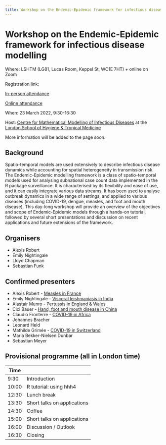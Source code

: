 ```yaml
---
title: Workshop on the Endemic-Epidemic framework for infectious disease modelling
---
```


# Workshop on the Endemic-Epidemic framework for infectious disease modelling

Where: LSHTM (LG81, Lucas Room, Keppel St, WC1E 7HT) + online on Zoom

Registration link:

[In-person attendance](https://www.eventbrite.co.uk/e/workshop-on-the-endemic-epidemic-framework-for-infectious-disease-modelling-tickets-293713102797)

[Online attendance](https://lshtm.zoom.us/meeting/register/tJwsf-qqqDMqH9Q6jJ3TZ9cAI8ro09_3p2Rd)

When: 23 March 2022, 9:30-16:30

Host: [Centre for Mathematical Modelling of Infectious Diseases](https://www.lshtm.ac.uk/research/centres/centre-mathematical-modelling-infectious-diseases) at the [London School of Hygiene & Tropical Medicine](https://www.lshtm.ac.uk)

More information will be added to the page soon.

## Background

Spatio-temporal models are used extensively to describe infectious disease dynamics while accounting for spatial heterogeneity in transmission risk. The Endemic-Epidemic modelling framework is a class of spatio-temporal models used for analysing subnational case count data implemented in the R package surveillance. It is characterised by its flexibility and ease of use, and it can easily integrate various data streams. It has been used to analyse outbreak dynamics in a wide range of settings, and applied to various diseases (including COVID-19, dengue, measles, and foot and mouth disease). This day-long workshop will provide an overview of the objectives and scope of Endemic-Epidemic models through a hands-on tutorial, followed by several short presentations and discussion on recent applications and future extensions of the framework.

## Organisers
* Alexis Robert
* Emily Nightingale
* Lloyd Chapman
* Sebastian Funk

## Confirmed presenters
* Alexis Robert - [Measles in France](https://www.medrxiv.org/content/10.1101/2021.05.31.21257977v1.full)
* Emily Nightingale - [Visceral leishmaniasis in India](https://journals.plos.org/plosntds/article?id=10.1371/journal.pntd.0008422)
* Alastair Munro - [Pertussis in England  & Wales](https://www.sciencedirect.com/science/article/pii/S0277953620305141?via%3Dihub)
* Cici Bauer - [Hand, foot and mouth disease in China](https://rss.onlinelibrary.wiley.com/doi/10.1111/rssc.12284)
* Claudio Fronterre - [COVID-19 in Africa](https://www.pnas.org/doi/10.1073/pnas.2026664118)
* Johannes Bracher
* Leonard Held
* Mathilde Grimée - [COVID-19 in Switzerland](https://www.sciencedirect.com/science/article/pii/S2211675321000622)
* Maria Bekker-Nielsen Dunbar
* Sebastian Meyer

## Provisional programme (all in London time)

| Time  |                             |
|-------|-----------------------------|
| 9:30  | Introduction                |
| 10:00 | R tutorial: using hhh4      |
| 12:30 | Lunch break                 |
| 13:30 | Short talks on applications |
| 14:30 | Coffee                      |
| 15:00 | Short talks on applications |
| 16:00 | Discussion / Outlook        |
| 16:30 | Closing                     |

